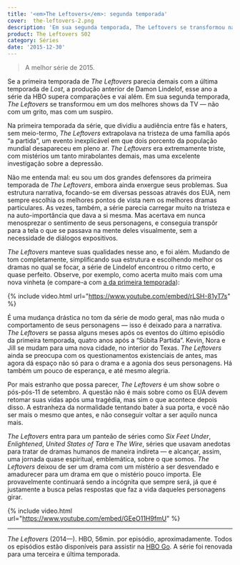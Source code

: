```yaml
---
title: '<em>The Leftovers</em>: segunda temporada'
cover:  the-leftovers-2.png
description: 'Em sua segunda temporada, The Leftovers se transformou na melhor série de 2015.'
product: The Leftovers S02
category: Séries
date: '2015-12-30'
---
```


> A melhor série de 2015.

Se a primeira temporada de _The Leftovers_ parecia demais com a última temporada de _Lost_, a produção anterior de Damon Lindelof, esse ano a série da HBO supera comparações e vai além. Em sua segunda temporada, _The Leftovers_ se transformou em um dos melhores shows da TV — não com um grito, mas com um suspiro.

Na primeira temporada da série, que dividiu a audiência entre fãs e haters, sem meio-termo, _The Leftovers_ extrapolava na tristeza de uma família após “a partida”, um evento inexplicável em que dois porcento da população mundial desapareceu em pleno ar. _The Leftovers_ era extremamente triste, com mistérios um tanto mirabolantes demais, mas uma excelente investigação sobre a depressão.

Não me entenda mal: eu sou um dos grandes defensores da primeira temporada de _The Leftovers_, embora ainda enxergue seus problemas. Sua estrutura narrativa, focando-se em diversas pessoas através dos EUA, nem sempre escolhia os melhores pontos de vista nem os melhores dramas particulares. As vezes, também, a série parecia carregar muito na tristeza e na auto-importância que dava a si mesma. Mas acertava em nunca menosprezar o sentimento de seus personagens, e conseguia transpôr para  a tela o que se passava na mente deles visualmente, sem a necessidade de diálogos expositivos.

_The Leftovers_ manteve suas qualidades nesse ano, e foi além. Mudando de tom completamente, simplificando sua estrutura e escolhendo melhor os dramas no qual se focar, a série de Lindelof encontrou o ritmo certo, e quase perfeito. Observe, por exemplo, como acerta muito mais com uma nova vinheta (e compare-a com [a da primeira temporada](https://youtu.be/3PTNHQND6MA)):

{% include video.html url="https://www.youtube.com/embed/rLSH-81yT7s" %}

É uma mudança drástica no tom da série de modo geral, mas não muda o comportamento de seus personagens — isso é deixado para a narrativa. _The Leftovers_ se passa alguns meses após os eventos do último episódio da primeira temporada, quatro anos após a “Súbita Partida”. Kevin, Nora e Jill se mudam para uma nova cidade, no interior do Texas. _The Leftovers_ ainda se preocupa com os questionamentos existenciais de antes, mas agora dá espaço não só para o drama e a agonia dos seus personagens. Há também um pouco de esperança, e até mesmo alegria.

Por mais estranho que possa parecer, _The Leftovers_ é um show sobre o pós-pós-11 de setembro. A questão não é mais sobre como os EUA devem retomar suas vidas após uma tragédia, mas sim o que acontece depois disso. A estranheza da normalidade tentando bater à sua porta, e você não ser mais o mesmo que antes, e não conseguir voltar a ser aquilo nunca mais.

_The Leftovers_ entra para um panteão de séries como _Six Feet Under_, _Enlightened_, _United States of Tara_ e _The Wire_, séries que usavam anedotas para tratar de dramas humanos de maneira indireta — e alcançar, assim, uma jornada quase espiritual, emblemática, sobre o que somos. _The Leftovers_ deixou de ser um drama com um mistério a ser desvendado e amadurecer para um drama em que o mistério pouco importa. Ele provavelmente continuará sendo a incógnita que sempre será, já que é justamente a busca pelas respostas que faz a vida daqueles personagens girar.

{% include video.html url="https://www.youtube.com/embed/GEeO11H9fmU" %}

---

_The Leftovers_ (2014—). HBO, 56min. por episódio, aproximadamente. Todos os episódios estão disponíveis para assistir na [HBO Go](http://www.hbogo.com.br/#search&browseMode=browseGrid?searchTerm=the%20leftovers/browse&assetID=BRGOROSTGP33302?assetType=SERIES?browseMode=browseGrid/). A série foi renovada para uma terceira e última temporada.
